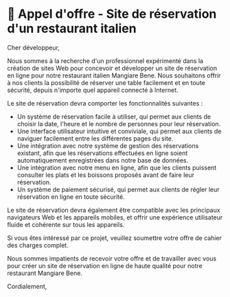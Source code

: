 # 🛒 Appel d'offre - Site de réservation d'un restaurant italien

Cher développeur, 

Nous sommes à la recherche d'un professionnel expérimenté dans la création de sites Web pour concevoir et développer un site de réservation en ligne pour notre restaurant italien Mangiare Bene. Nous souhaitons offrir à nos clients la possibilité de réserver une table facilement et en toute sécurité, depuis n'importe quel appareil connecté à Internet.

Le site de réservation devra comporter les fonctionnalités suivantes :

- Un système de réservation facile à utiliser, qui permet aux clients de choisir la date, l'heure et le nombre de personnes pour leur réservation.
- Une interface utilisateur intuitive et conviviale, qui permet aux clients de naviguer facilement entre les différentes pages du site.
- Une intégration avec notre système de gestion des réservations existant, afin que les réservations effectuées en ligne soient automatiquement enregistrées dans notre base de données.
- Une intégration avec notre menu en ligne, afin que les clients puissent consulter les plats et les boissons proposés avant de faire leur réservation.
- Un système de paiement sécurisé, qui permet aux clients de régler leur réservation en ligne en toute sécurité.

Le site de réservation devra également être compatible avec les principaux navigateurs Web et les appareils mobiles, et offrir une expérience utilisateur fluide et cohérente sur tous les appareils.

Si vous êtes intéressé par ce projet, veuillez soumettre votre offre de cahier des charges complet.

Nous sommes impatients de recevoir votre offre et de travailler avec vous pour créer un site de réservation en ligne de haute qualité pour notre restaurant Mangiare Bene.

Cordialement,
